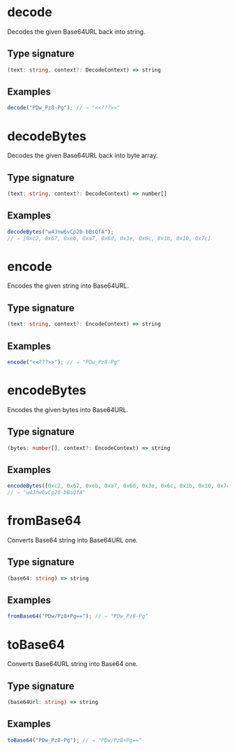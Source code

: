 # decode

Decodes the given Base64URL back into string.

## Type signature

<!-- prettier-ignore-start -->
```typescript
(text: string, context?: DecodeContext) => string
```
<!-- prettier-ignore-end -->

## Examples

<!-- prettier-ignore-start -->
```javascript
decode("PDw_Pz8-Pg"); // ⇒ "<<???>>"
```
<!-- prettier-ignore-end -->

# decodeBytes

Decodes the given Base64URL back into byte array.

## Type signature

<!-- prettier-ignore-start -->
```typescript
(text: string, context?: DecodeContext) => number[]
```
<!-- prettier-ignore-end -->

## Examples

<!-- prettier-ignore-start -->
```javascript
decodeBytes("w4Jnw6vCp20-bBsQfA");
// ⇒ [0xc2, 0x67, 0xeb, 0xa7, 0x6d, 0x3e, 0x6c, 0x1b, 0x10, 0x7c]
```
<!-- prettier-ignore-end -->

# encode

Encodes the given string into Base64URL.

## Type signature

<!-- prettier-ignore-start -->
```typescript
(text: string, context?: EncodeContext) => string
```
<!-- prettier-ignore-end -->

## Examples

<!-- prettier-ignore-start -->
```javascript
encode("<<???>>"); // ⇒ "PDw_Pz8-Pg"
```
<!-- prettier-ignore-end -->

# encodeBytes

Encodes the given bytes into Base64URL.

## Type signature

<!-- prettier-ignore-start -->
```typescript
(bytes: number[], context?: EncodeContext) => string
```
<!-- prettier-ignore-end -->

## Examples

<!-- prettier-ignore-start -->
```javascript
encodeBytes([0xc2, 0x67, 0xeb, 0xa7, 0x6d, 0x3e, 0x6c, 0x1b, 0x10, 0x7c]);
// ⇒ "w4Jnw6vCp20-bBsQfA"
```
<!-- prettier-ignore-end -->

# fromBase64

Converts Base64 string into Base64URL one.

## Type signature

<!-- prettier-ignore-start -->
```typescript
(base64: string) => string
```
<!-- prettier-ignore-end -->

## Examples

<!-- prettier-ignore-start -->
```javascript
fromBase64("PDw/Pz8+Pg=="); // ⇒ "PDw_Pz8-Pg"
```
<!-- prettier-ignore-end -->

# toBase64

Converts Base64URL string into Base64 one.

## Type signature

<!-- prettier-ignore-start -->
```typescript
(base64Url: string) => string
```
<!-- prettier-ignore-end -->

## Examples

<!-- prettier-ignore-start -->
```javascript
toBase64("PDw_Pz8-Pg"); // ⇒ "PDw/Pz8+Pg=="
```
<!-- prettier-ignore-end -->
